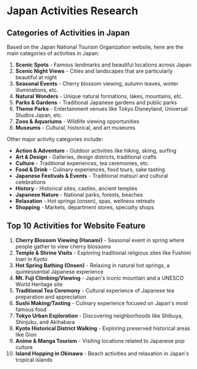 # Japan Activities Research

## Categories of Activities in Japan

Based on the Japan National Tourism Organization website, here are the main categories of activities in Japan:

1. **Scenic Spots** - Famous landmarks and beautiful locations across Japan
2. **Scenic Night Views** - Cities and landscapes that are particularly beautiful at night
3. **Seasonal Events** - Cherry blossom viewing, autumn leaves, winter illuminations, etc.
4. **Natural Wonders** - Unique natural formations, lakes, mountains, etc.
5. **Parks & Gardens** - Traditional Japanese gardens and public parks
6. **Theme Parks** - Entertainment venues like Tokyo Disneyland, Universal Studios Japan, etc.
7. **Zoos & Aquariums** - Wildlife viewing opportunities
8. **Museums** - Cultural, historical, and art museums

Other major activity categories include:
- **Action & Adventure** - Outdoor activities like hiking, skiing, surfing
- **Art & Design** - Galleries, design districts, traditional crafts
- **Culture** - Traditional experiences, tea ceremonies, etc.
- **Food & Drink** - Culinary experiences, food tours, sake tasting
- **Japanese Festivals & Events** - Traditional matsuri and cultural celebrations
- **History** - Historical sites, castles, ancient temples
- **Japanese Nature** - National parks, forests, beaches
- **Relaxation** - Hot springs (onsen), spas, wellness retreats
- **Shopping** - Markets, department stores, specialty shops

## Top 10 Activities for Website Feature

1. **Cherry Blossom Viewing (Hanami)** - Seasonal event in spring where people gather to view cherry blossoms
2. **Temple & Shrine Visits** - Exploring traditional religious sites like Fushimi Inari in Kyoto
3. **Hot Spring Bathing (Onsen)** - Relaxing in natural hot springs, a quintessential Japanese experience
4. **Mt. Fuji Climbing/Viewing** - Japan's iconic mountain and a UNESCO World Heritage site
5. **Traditional Tea Ceremony** - Cultural experience of Japanese tea preparation and appreciation
6. **Sushi Making/Tasting** - Culinary experience focused on Japan's most famous food
7. **Tokyo Urban Exploration** - Discovering neighborhoods like Shibuya, Shinjuku, and Akihabara
8. **Kyoto Historical District Walking** - Exploring preserved historical areas like Gion
9. **Anime & Manga Tourism** - Visiting locations related to Japanese pop culture
10. **Island Hopping in Okinawa** - Beach activities and relaxation in Japan's tropical islands
